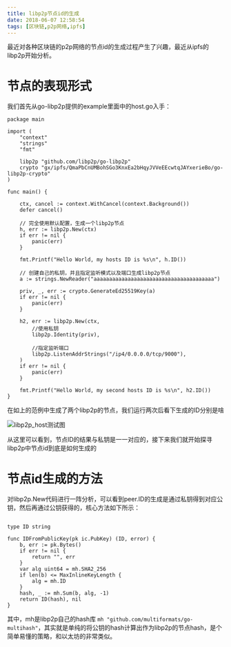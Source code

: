 ```yaml
---
title: libp2p节点id的生成
date: 2018-06-07 12:58:54
tags: [区块链,p2p网络,ipfs]
---
```


最近对各种区块链的p2p网络的节点id的生成过程产生了兴趣，最近从ipfs的libp2p开始分析。

# 节点的表现形式

我们首先从go-libp2p提供的example里面中的host.go入手：

```golang
package main

import (
	"context"
	"strings"
	"fmt"

	libp2p "github.com/libp2p/go-libp2p"
	crypto "gx/ipfs/QmaPbCnUMBohSGo3KnxEa2bHqyJVVeEEcwtqJAYxerieBo/go-libp2p-crypto"
)

func main() {
	
	ctx, cancel := context.WithCancel(context.Background())
	defer cancel()

	// 完全使用默认配置，生成一个libp2p节点
	h, err := libp2p.New(ctx)
	if err != nil {
		panic(err)
	}

	fmt.Printf("Hello World, my hosts ID is %s\n", h.ID())

    // 创建自己的私钥，并且指定监听模式以及端口生成libp2p节点
    a := strings.NewReader("aaaaaaaaaaaaaaaaaaaaaaaaaaaaaaaaaaaaaaa")
    
	priv, _, err := crypto.GenerateEd25519Key(a)
	if err != nil {
		panic(err)
	}

	h2, err := libp2p.New(ctx,
		//使用私钥
		libp2p.Identity(priv),

		//指定监听端口
		libp2p.ListenAddrStrings("/ip4/0.0.0.0/tcp/9000"),
	)
	if err != nil {
		panic(err)
	}

	fmt.Printf("Hello World, my second hosts ID is %s\n", h2.ID())
}

```

在如上的范例中生成了两个libp2p的节点，我们运行两次后看下生成的ID分别是啥

![libp2p_host测试图](/imgs/libp2p_host_test.jpeg)

从这里可以看到，节点ID的结果与私钥是一一对应的，接下来我们就开始探寻libp2p中节点id到底是如何生成的

# 节点id生成的方法

对libp2p.New代码进行一阵分析，可以看到peer.ID的生成是通过私钥得到对应公钥，然后再通过公钥获得的，核心方法如下所示：

```golang

type ID string

func IDFromPublicKey(pk ic.PubKey) (ID, error) {
	b, err := pk.Bytes()
	if err != nil {
		return "", err
	}
	var alg uint64 = mh.SHA2_256
	if len(b) <= MaxInlineKeyLength {
		alg = mh.ID
	}
	hash, _ := mh.Sum(b, alg, -1)
	return ID(hash), nil
}
```

其中，mh是libp2p自己的hash库 `mh "github.com/multiformats/go-multihash"`，其实就是单纯的将公钥的hash计算出作为libp2p的节点hash，是个简单易懂的策略，和以太坊的非常类似。



